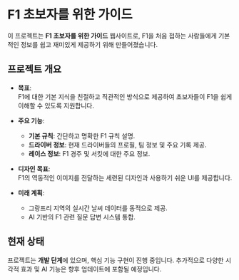 # F1 초보자를 위한 가이드

이 프로젝트는 **F1 초보자를 위한 가이드** 웹사이트로, F1을 처음 접하는 사람들에게 기본적인 정보를 쉽고 재미있게 제공하기 위해 만들어졌습니다.

## 프로젝트 개요

- **목표**:  
  F1에 대한 기본 지식을 친절하고 직관적인 방식으로 제공하여 초보자들이 F1을 쉽게 이해할 수 있도록 지원합니다.

- **주요 기능**:  
  - **기본 규칙**: 간단하고 명확한 F1 규칙 설명.  
  - **드라이버 정보**: 현재 드라이버들의 프로필, 팀 정보 및 주요 기록 제공.  
  - **레이스 정보**: F1 경주 및 서킷에 대한 주요 정보.

- **디자인 목표**:  
  F1의 역동적인 이미지를 전달하는 세련된 디자인과 사용하기 쉬운 UI를 제공합니다.

- **미래 계획**:  
  - 그랑프리 지역의 실시간 날씨 데이터를 동적으로 제공.  
  - AI 기반의 F1 관련 질문 답변 시스템 통합.

## 현재 상태

프로젝트는 **개발 단계**에 있으며, 핵심 기능 구현이 진행 중입니다. 추가적으로 다양한 시각적 효과 및 AI 기능은 향후 업데이트에 포함될 예정입니다.
